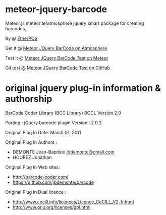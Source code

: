 meteor-jquery-barcode
======================

Meteor.js meteorite/atmosphere jquery smart package for creating barcodes.

By @ [EtherPOS](http://www.etherpos.com/ "EtherPOS")

Get it @ [Meteor JQuery BarCode on Atmosphere](https://atmosphere.meteor.com/package/jquery-barcode)

Test it @ [Meteor JQuery BarCode Test on Meteor](http://jquery-barcode-test.meteor.com)

Git test @ [Meteor JQuery BarCode Test on GitHub](https://github.com/EtherPOS/meteor-jquery-barcode-test)


original jquery plug-in information & authorship
=================================================
BarCode Coder Library (BCC Library)
BCCL Version 2.0

Porting : jQuery barcode plugin 
Version : 2.0.2

Original Plug In Date: March 01, 2011

Original Plug In Authors : 
  * DEMONTE Jean-Baptiste <jbdemonte@gmail.com>
  * HOUREZ Jonathan
       
Original Plug In Web sites: 
  * http://barcode-coder.com/
  * https://github.com/jbdemonte/barcode

Original Plug In Dual licence :  
  * http://www.cecill.info/licences/Licence_CeCILL_V2-fr.html
  * http://www.gnu.org/licenses/gpl.html